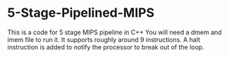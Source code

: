 # 5-Stage-Pipelined-MIPS
This is a code for 5 stage MIPS pipeline in C++
You will need a dmem and imem file to run it. 
It supports roughly around 9 instructions.
A halt instruction is added to notify the processor to break out of the loop.

